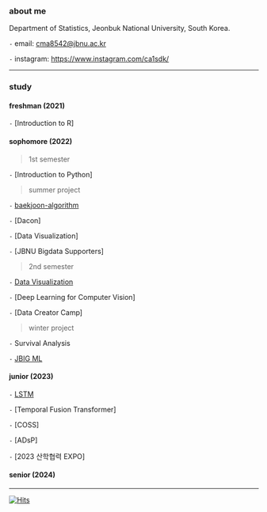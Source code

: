 
### about me

Department of Statistics, Jeonbuk National University, South Korea. 

`-` email: cma8542@jbnu.ac.kr

`-` instagram: https://www.instagram.com/ca1sdk/

--- 

### study

#### freshman (2021)

`-` [Introduction to R]

#### sophomore (2022)

> 1st semester

`-` [Introduction to Python]

> summer project

`-` [baekjoon-algorithm](https://github.com/choiminah/baekjoon-algorithm)

`-` [Dacon]

`-` [Data Visualization]

`-` [JBNU Bigdata Supporters]

> 2nd semester

`-` [Data Visualization](https://github.com/choiminah/DV2022)

`-` [Deep Learning for Computer Vision]

`-` [Data Creator Camp]

> winter project

`-` Survival Analysis

`-` [JBIG ML](https://github.com/JBIG-DL/ML_study_winter23)

#### junior (2023)

`-` [LSTM](https://github.com/choiminah/LSTM)

`-` [Temporal Fusion Transformer] 

`-` [COSS]

`-` [ADsP]

`-` [2023 산학협력 EXPO]

#### senior (2024)

---

[![Hits](https://hits.seeyoufarm.com/api/count/incr/badge.svg?url=https%3A%2F%2Fgithub.com%2Fwxnav&count_bg=%23D8D7D7&title_bg=%230C0D0D&icon=&icon_color=%23E7E7E7&title=hits&edge_flat=false)](https://hits.seeyoufarm.com)


<!--
**wxnav/wxnav** is a ✨ _special_ ✨ repository because its `README.md` (this file) appears on your GitHub profile.

Here are some ideas to get you started:

- 🔭 I’m currently working on ...
- 🌱 I’m currently learning ...
- 👯 I’m looking to collaborate on ...
- 🤔 I’m looking for help with ...
- 💬 Ask me about ...
- 📫 How to reach me: ...
- 😄 Pronouns: ...
- ⚡ Fun fact: ...
-->
